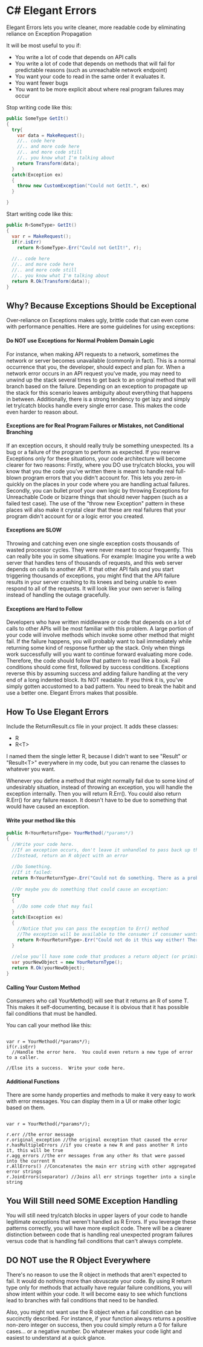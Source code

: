 # C# Elegant Errors
Elegant Errors lets you write cleaner, more readable code by eliminating reliance on Exception Propagation

It will be most useful to you if:
- You write a lot of code that depends on API calls
- You write a lot of code that depends on methods that will fail for predictable reasons (such as unreachable network endpoint)
- You want your code to read in the same order it evaluates it.
- You want fewer bugs
- You want to be more explicit about where real program failures may occur

Stop writing code like this:

```csharp
public SomeType GetIt()
{
  try{
    var data = MakeRequest();
    //.. code here
    //.. and more code here
    //.. and more code still
    //.. you know what I'm talking about
    return Transform(data);
  }
  catch(Exception ex)
  {
    throw new CustomException("Could not GetIt.", ex)
  }

}
```

Start writing code like this:
```csharp
public R<SomeType> GetIt()
{
  var r = MakeRequest();
  if(r.isErr)
    return R<SomeType>.Err("Could not GetIt!", r);
    
  //.. code here
  //.. and more code here
  //.. and more code still
  //.. you know what I'm talking about
  return R.Ok(Transform(data));
}
```

## Why? Because Exceptions Should be Exceptional
Over-reliance on Exceptions makes ugly, brittle code that can even come with performance penalties. Here are some guidelines for using exceptions:

#### Do NOT use Exceptions for Normal Problem Domain Logic

For instance, when making API requests to a network, sometimes the network or server becomes unavailable (commonly in fact). This is a normal occurrence that you, the developer, should expect and plan for. When a network error occurs in an API request you've made, you may need to unwind up the stack several times to get back to an original method that will branch based on the failure. Depending on an exception to propagate up the stack for this scenario leaves ambiguity about everything that happens in between. Additionally, there is a strong tendency to get lazy and simply let try/catch blocks handle every single error case. This makes the code even harder to reason about.

#### Exceptions are for Real Program Failures or Mistakes, not Conditional Branching

If an exception occurs, it should really truly be something unexpected. Its a bug or a failure of the program to perform as expected. If you reserve Exceptions only for these situations, your code architecture will become clearer for two reasons:
Firstly, where you DO use try/catch blocks, you will know that you the code you've written there is meant to handle real full-blown program errors that you didn't account for. This lets you zero-in quickly on the places in your code where you are handling actual failures.
Secondly, you can bullet proof your own logic by throwing Exceptions for Unreachable Code or bizarre things that should never happen (such as a failed test case). The use of the "throw new Exception" pattern in these places will also make it crystal clear that these are real failures that your program didn't account for or a logic error you created.

#### Exceptions are SLOW

Throwing and catching even one single exception costs thousands of wasted processor cycles. They were never meant to occur frequently. This can really bite you in some situations.
For example: Imagine you write a web server that handles tens of thousands of requests, and this web server depends on calls to another API. If that other API fails and you start triggering thousands of exceptions, you might find that the API failure results in your server crashing to its knees and being unable to even respond to all of the requests. It will look like your own server is failing instead of handling the outage gracefully.

#### Exceptions are Hard to Follow

Developers who have written middleware or code that depends on a lot of calls to other APIs will be most familiar with this problem. A large portion of your code will involve methods which invoke some other method that might fail.  If the failure happens, you will probably want to bail immediately while returning some kind of response further up the stack. Only when things work successfully will you want to continue forward evaluating more code. Therefore, the code should follow that pattern to read like a book. Fail conditions should come first, followed by success conditions. Exceptions reverse this by assuming success and adding failure handling at the very end of a long indented block. Its NOT readable. If you think it is, you've simply gotten accustomed to a bad pattern. You need to break the habit and use a better one. Elegant Errors makes that possible.

## How To Use Elegant Errors

Include the ReturnResult.cs file in your project. It adds these classes:
- R
- R&lt;T&gt;

I named them the single letter R, because I didn't want to see "Result" or "Result&lt;T&gt;" everywhere in my code, but you can rename the classes to whatever you want.

Whenever you define a method that might normally fail due to some kind of undesirably situation, instead of throwing an exception, you will handle the exception internally. Then you will return R.Err().  You could also return R.Err() for any failure reason. It doesn't have to be due to something that would have caused an exception.

#### Write your method like this

```csharp
public R<YourReturnType> YourMethod(/*params*/)
{
  //Write your code here.
  //If an exception occurs, don't leave it unhandled to pass back up the stack (Unless its a real legitimate program error)
  //Instead, return an R object with an error
  
  //Do Something.
  //If it failed:
  return R<YourReturnType>.Err("Could not do something. There as a problem.");
  
  //Or maybe you do something that could cause an exception:
  try
  {
    //Do some code that may fail
  }
  catch(Exception ex)
  {
    //Notice that you can pass the exception to Err() method
    //The exception will be available to the consumer if consumer wants to examine it.
    return R<YourReturnType>.Err("Could not do it this way either! There was a problem!", ex);
  }
  
  //else you'll have some code that produces a return object (or primitive)
  var yourNewObject = new YourReturnType();
  return R.Ok(yourNewObject);
}
```
  
#### Calling Your Custom Method
Consumers who call YourMethod() will see that it returns an R of some T. This makes it self-documenting, because it is obvious that it has possible fail conditions that must be handled.

You can call your method like this:
```CSharp

var r = YourMethod(/*params*/);
if(r.isErr)
  //Handle the error here.  You could even return a new type of error to a caller.
  
//Else its a success.  Write your code here.
```

#### Additional Functions

There are some handy properties and methods to make it very easy to work with error messages. You can display them in a UI or make other logic based on them.

```CSharp

var r = YourMethod(/*params*/);

r.err //the error message
r.original_exception //the original exception that caused the error
r.hasMultipleErrors //if you create a new R and pass another R into it, this will be true
r.agg_errors //the err messages from any other Rs that were passed into the current R
r.AllErrors() //Concatenates the main err string with other aggregated error strings
r.JoinErrors(separator) //Joins all err strings together into a single string
```

## You Will Still need SOME Exception Handling

You will still need try/catch blocks in upper layers of your code to handle legitimate exceptions that weren't handled as R Errors. If you leverage these patterns correctly, you will have more explicit code. There will be a clearer distinction between code that is handling real unexpected program failures versus code that is handling fail conditions that can't always complete.

## DO NOT use the R Object Everywhere

There's no reason to use the R object in methods that aren't expected to fail. It would do nothing more than obvuscate your code. By using R return type only for methods that actually have regular failure conditions, you will show intent within your code. It will become easy to see which functions lead to branches with fail conditions that need to be handled.

Also, you might not want use the R object when a fail condition can be succinctly described. For instance, if your function always returns a positive non-zero integer on success, then you could simply return a 0 for failure cases... or a negative number. Do whatever makes your code light and easiest to understand at a quick glance.
